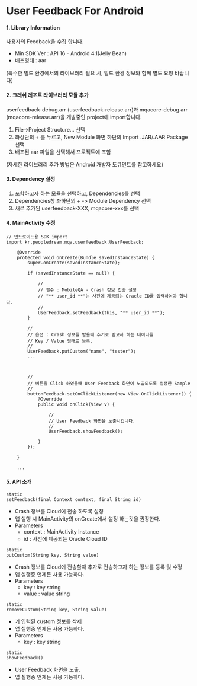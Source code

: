 # User Feedback For Android

#### 1. Library Information

사용자의 Feedback을 수집 합니다.

* Min SDK Ver : API 16 - Android 4.1(Jelly Bean)  
* 배포형태 : aar  
 
(특수한 빌드 환경에서의 라이브러리 필요 시, 빌드 환경 정보와 함께 별도 요청 바랍니다)


#### 2. 크래쉬 레포트 라이브러리 모듈 추가
userfeedback-debug.arr (userfeedback-release.arr)과 mqacore-debug.arr (mqacore-release.arr)을 개발중인 project에 import합니다.

1. File->Project Structure... 선택
2. 좌상단의 + 를 누르고, New Module 화면 하단의 Import .JAR/.AAR Package 선택
3. 배포된 aar 파일을 선택해서 프로젝트에 포함

(자세한 라이브러리 추가 방법은 Android 개발자 도큐먼트를 참고하세요)

#### 3. Dependency 설정
1. 포함하고자 하는 모듈을 선택하고, Dependencies를 선택
2. Dependencies창 좌하단의 + -> Module Dependency 선택
3. 새로 추가된 userfeedback-XXX,  mqacore-xxx를 선택


#### 4. MainActivity 수정

~~~~
// 안드로이드용 SDK import
import kr.peopledream.mqa.userfeedback.UserFeedback;

    @Override
    protected void onCreate(Bundle savedInstanceState) {
        super.onCreate(savedInstanceState);

        if (savedInstanceState == null) {
            
            //
            // 필수 : MobileQA - Crash 정보 전송 설정
            // "** user_id **"는 사전에 제공되는 Oracle ID를 입력하여야 합니다.
            //
            UserFeedback.setFeedback(this, "** user_id **");
        }

        //
        // 옵션 : Crash 정보를 받을때 추가로 받고자 하는 데이터를 
        // Key / Value 형태로 등록.
        //
        UserFeedback.putCustom("name", "tester");
        ...



        //
        // 버튼을 Click 하였을때 User Feedback 화면이 노출되도록 설정한 Sample
        //
        buttonFeedback.setOnClickListener(new View.OnClickListener() {
            @Override
            public void onClick(View v) {
                
                //
                // User Feedback 화면을 노출시킵니다.
                //
                UserFeedback.showFeedback();

            }
        });

    }

    ...
~~~~


#### 5. API 소개

~~~~
static
setFeedback(final Context context, final String id)
~~~~

* Crash 정보를 Cloud에 전송 하도록 설정
* 앱 실행 시 MainActivity의 onCreate에서 설정 하는것을 권장한다.
* Parameters
    - context : MainActivity Instance
    - id : 사전에 제공되는 Oracle Cloud ID

~~~~
static
putCustom(String key, String value)
~~~~
* Crash 정보를 Cloud에 전송할때 추가로 전송하고자 하는 정보를 등록 및 수정
* 앱 실행중 언제든 사용 가능하다.
* Parameters
    - key : key string
    - value : value string

~~~~
static
removeCustom(String key, String value)
~~~~
* 기 입력된 custom 정보를 삭제
* 앱 실행중 언제든 사용 가능하다.
* Parameters
    - key : key string

~~~~
static
showFeedback()
~~~~
* User Feedback 화면을 노출.
* 앱 실행중 언제든 사용 가능하다.
    

